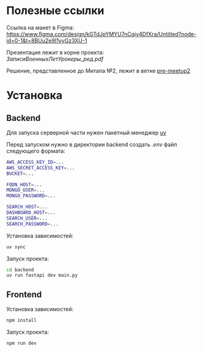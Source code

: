 # Полезные ссылки

Ссылка на макет в Figma: https://www.figma.com/design/kGTdJpYMYU7nCqiy4DfXra/Untitled?node-id=0-1&t=8BUu2e9I1vyGz3XU-1

Презентация лежит в корне проекта: _ЗаписиВоенныхЛетУрокеры\_ред.pdf_

Решение, представленное до Митапа №2, лежит в ветке [pre-meetup2](https://github.com/Grander78498/MireaHackAudio/tree/pre-meetup2)

# Установка
## Backend
Для запуска серверной части нужен пакетный менеджер [uv](https://github.com/astral-sh/uv)

Перед запуском нужно в директории backend создать _.env_ файл следующего формата:
```bash
AWS_ACCESS_KEY_ID=...
AWS_SECRET_ACCESS_KEY=...
BUCKET=...

FQDN_HOST=...
MONGO_USER=...
MONGO_PASSWORD=...

SEARCH_HOST=...
DASHBOARD_HOST=...
SEARCH_USER=...
SEARCH_PASSWORD=...
```

Установка зависимостей:
```bash
uv sync
```

Запуск проекта:
```bash
cd backend
uv run fastapi dev main.py
```

## Frontend
Установка зависимостей:
```bash
npm install
```

Запуск проекта:
```bash
npm run dev
```
